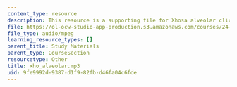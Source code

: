 ```yaml
---
content_type: resource
description: This resource is a supporting file for Xhosa alveolar click.
file: https://ol-ocw-studio-app-production.s3.amazonaws.com/courses/24-901-language-and-its-structure-i-phonology-fall-2010/9fe9992d9387d1f982fbd46fa04c6fde_xho_alveolar.mp3
file_type: audio/mpeg
learning_resource_types: []
parent_title: Study Materials
parent_type: CourseSection
resourcetype: Other
title: xho_alveolar.mp3
uid: 9fe9992d-9387-d1f9-82fb-d46fa04c6fde
---
```

